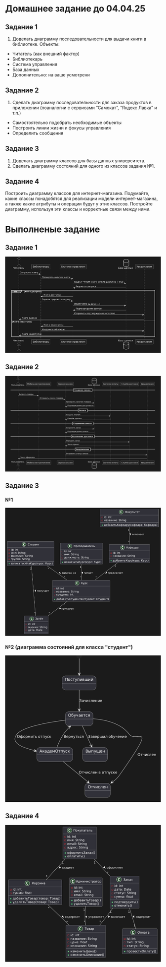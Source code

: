 # Домашнее задание до 04.04.25
## Задание 1
1) Доделать диаграмму последовательности для выдачи книги в библиотеке. Объекты: 
 - Читатель (как внешний фактор)
 - Библиотекарь
 - Система управления
 - База данных
 - Дополнительно: на ваше усмотрени
## Задание 2
1) Сделать диаграмму последовательности для заказа продуктов в приложении (поаналогии с сервисами “Самокат”, “Яндекс Лавка” и т.п.)
 - Самостоятельно подобрать необходимые объекты
 - Построить линии жизни и фокусы управления
 - Определить сообщения
## Задание 3
1) Доделать диаграмму классов для базы данных университета.
2) Сделать диаграмму состояний для одного из классов задания №1.
## Задание 4
Построить диаграмму классов для интернет-магазина. Подумайте, какие классы понадобятся для реализации модели интернет-магазина, а также какие атрибуты и операции будут у этих классов. Постройте диаграмму, используя эти классы и корректные связи между ними. 
# Выполненые задание
## Задание 1
![z1](images/z1.png)
## Задание 2
![z2](images/z2.png)
## Задание 3
### №1
![z3_1](images/z3_1.png)
### №2 (диаграмма состояний для класса "студент") 
![z3_2](images/z3_2.png)
## Задание 4
![z4](images/z4.png)